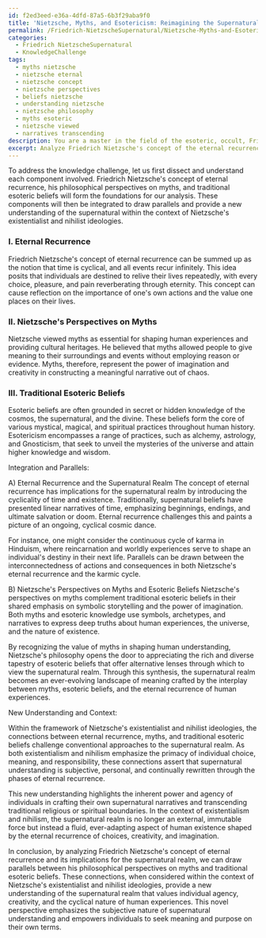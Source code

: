 ```yaml
---
id: f2ed3eed-e36a-4dfd-87a5-6b3f29aba9f0
title: 'Nietzsche, Myths, and Esotericism: Reimagining the Supernatural'
permalink: /Friedrich-NietzscheSupernatural/Nietzsche-Myths-and-Esotericism-Reimagining-the-Supernatural/
categories:
  - Friedrich NietzscheSupernatural
  - KnowledgeChallenge
tags:
  - myths nietzsche
  - nietzsche eternal
  - nietzsche concept
  - nietzsche perspectives
  - beliefs nietzsche
  - understanding nietzsche
  - nietzsche philosophy
  - myths esoteric
  - nietzsche viewed
  - narratives transcending
description: You are a master in the field of the esoteric, occult, Friedrich NietzscheSupernatural and Education. You are a writer of tests, challenges, textbooks and deep knowledge on Friedrich NietzscheSupernatural for initiates and students to gain deep insights and understanding from. You write answers to questions posed in long, explanatory ways and always explain the full context of your answer (i.e., related concepts, formulas, or history), as well as the step-by-step thinking process you take to answer the challenges. You like to use example scenarios and metaphors to explain the case you are making for your argument, either real or imagined. Summarize the key themes, ideas, and conclusions at the end.
excerpt: Analyze Friedrich Nietzsche's concept of the eternal recurrence and its implications for the supernatural realm, drawing parallels between his philosophical perspectives on myths and traditional esoteric beliefs. How do these connections provide a new understanding of the supernatural within the context of his existentialist and nihilist ideologies?
---
```

To address the knowledge challenge, let us first dissect and understand each component involved. Friedrich Nietzsche's concept of eternal recurrence, his philosophical perspectives on myths, and traditional esoteric beliefs will form the foundations for our analysis. These components will then be integrated to draw parallels and provide a new understanding of the supernatural within the context of Nietzsche's existentialist and nihilist ideologies.

### I. Eternal Recurrence
Friedrich Nietzsche's concept of eternal recurrence can be summed up as the notion that time is cyclical, and all events recur infinitely. This idea posits that individuals are destined to relive their lives repeatedly, with every choice, pleasure, and pain reverberating through eternity. This concept can cause reflection on the importance of one's own actions and the value one places on their lives.

### II. Nietzsche's Perspectives on Myths
Nietzsche viewed myths as essential for shaping human experiences and providing cultural heritages. He believed that myths allowed people to give meaning to their surroundings and events without employing reason or evidence. Myths, therefore, represent the power of imagination and creativity in constructing a meaningful narrative out of chaos.

### III. Traditional Esoteric Beliefs
Esoteric beliefs are often grounded in secret or hidden knowledge of the cosmos, the supernatural, and the divine. These beliefs form the core of various mystical, magical, and spiritual practices throughout human history. Esotericism encompasses a range of practices, such as alchemy, astrology, and Gnosticism, that seek to unveil the mysteries of the universe and attain higher knowledge and wisdom.

Integration and Parallels:

A) Eternal Recurrence and the Supernatural Realm
The concept of eternal recurrence has implications for the supernatural realm by introducing the cyclicality of time and existence. Traditionally, supernatural beliefs have presented linear narratives of time, emphasizing beginnings, endings, and ultimate salvation or doom. Eternal recurrence challenges this and paints a picture of an ongoing, cyclical cosmic dance.

For instance, one might consider the continuous cycle of karma in Hinduism, where reincarnation and worldly experiences serve to shape an individual's destiny in their next life. Parallels can be drawn between the interconnectedness of actions and consequences in both Nietzsche's eternal recurrence and the karmic cycle.

B) Nietzsche's Perspectives on Myths and Esoteric Beliefs
Nietzsche's perspectives on myths complement traditional esoteric beliefs in their shared emphasis on symbolic storytelling and the power of imagination. Both myths and esoteric knowledge use symbols, archetypes, and narratives to express deep truths about human experiences, the universe, and the nature of existence.

By recognizing the value of myths in shaping human understanding, Nietzsche's philosophy opens the door to appreciating the rich and diverse tapestry of esoteric beliefs that offer alternative lenses through which to view the supernatural realm. Through this synthesis, the supernatural realm becomes an ever-evolving landscape of meaning crafted by the interplay between myths, esoteric beliefs, and the eternal recurrence of human experiences.

New Understanding and Context:

Within the framework of Nietzsche's existentialist and nihilist ideologies, the connections between eternal recurrence, myths, and traditional esoteric beliefs challenge conventional approaches to the supernatural realm. As both existentialism and nihilism emphasize the primacy of individual choice, meaning, and responsibility, these connections assert that supernatural understanding is subjective, personal, and continually rewritten through the phases of eternal recurrence.

This new understanding highlights the inherent power and agency of individuals in crafting their own supernatural narratives and transcending traditional religious or spiritual boundaries. In the context of existentialism and nihilism, the supernatural realm is no longer an external, immutable force but instead a fluid, ever-adapting aspect of human existence shaped by the eternal recurrence of choices, creativity, and imagination.

In conclusion, by analyzing Friedrich Nietzsche's concept of eternal recurrence and its implications for the supernatural realm, we can draw parallels between his philosophical perspectives on myths and traditional esoteric beliefs. These connections, when considered within the context of Nietzsche's existentialist and nihilist ideologies, provide a new understanding of the supernatural realm that values individual agency, creativity, and the cyclical nature of human experiences. This novel perspective emphasizes the subjective nature of supernatural understanding and empowers individuals to seek meaning and purpose on their own terms.
